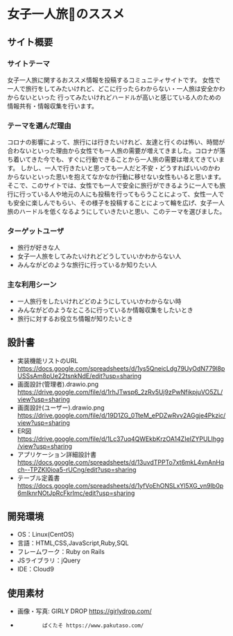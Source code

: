 # 女子一人旅👜のススメ

## サイト概要
### サイトテーマ
女子一人旅に関するおススメ情報を投稿するコミュニティサイトです。
女性で一人で旅行をしてみたいけれど、どこに行ったらわからない・一人旅は安全かわからないといった
行ってみたいけれどハードルが高いと感じている人のための情報共有・情報収集を行います。

### テーマを選んだ理由
コロナの影響によって、旅行には行きたいけれど、友達と行くのは怖い、時間が合わないといった理由から女性でも一人旅の需要が増えてきました。コロナが落ち着いてきた今でも、すぐに行動できることから一人旅の需要は増えてきています。
しかし、一人で行きたいと思っても一人だと不安・どうすればいいのかわからないといった思いを抱えてなかなか行動に移せない女性もいると思います。
そこで、このサイトでは、女性でも一人で安全に旅行ができるように一人でも旅行に行っている人や地元の人にも投稿を行ってもらうことによって、女性一人でも安全に楽しんでもらい、その様子を投稿することによって輪を広げ、女子一人旅のハードルを低くなるようにしていきたいと思い、このテーマを選びました。



### ターゲットユーザ
- 旅行が好きな人
- 女子一人旅をしてみたいけれどどうしていいかわからない人
- みんながどのような旅行に行っているか知りたい人


### 主な利用シーン
- 一人旅行をしたいけれどどのようにしていいかわからない時
- みんながどのようなところに行っているか情報収集をしたいとき
- 旅行に対するお役立ち情報が知りたいとき


## 設計書
- 実装機能リストのURL https://docs.google.com/spreadsheets/d/1ys5QneicLdg79UyOdN779l8pUSSsAm8pUe22tsnkNdE/edit?usp=sharing
- 画面設計(管理者).drawio.png　https://drive.google.com/file/d/1rhJTwsp6_2zRv5Uj9zPwNfikpjuVO5ZL/view?usp=sharing
- 画面設計(ユーザー).drawio.png　https://drive.google.com/file/d/19D1ZG_0TteM_ePDZwRvv2AGgje4Pkzic/view?usp=sharing
- ER図 https://drive.google.com/file/d/1Lc37uq4QWEkbKrzOA14ZIeIZYPULIhgg/view?usp=sharing
- アプリケーション詳細設計書 https://docs.google.com/spreadsheets/d/13uvdTPPTo7xt6mkL4vnAnHqch--TPZKI0ioa5-rUCng/edit?usp=sharing
- テーブル定義書 https://docs.google.com/spreadsheets/d/1yfVoEhONSLxYl5XG_vn9Ib0p6mIknrNOtJpRcFkrImc/edit?usp=sharing

## 開発環境
- OS：Linux(CentOS)
- 言語：HTML,CSS,JavaScript,Ruby,SQL
- フレームワーク：Ruby on Rails
- JSライブラリ：jQuery
- IDE：Cloud9

## 使用素材
- 画像・写真: GIRLY DROP https://girlydrop.com/
-             ぱくたそ https://www.pakutaso.com/


